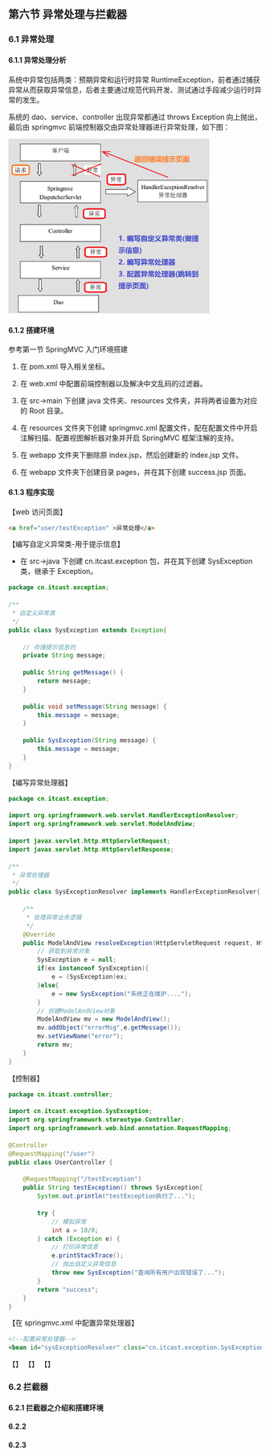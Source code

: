 ## 第六节 异常处理与拦截器

### 6.1 异常处理

#### 6.1.1 异常处理分析

系统中异常包括两类：预期异常和运行时异常 RuntimeException，前者通过捕获异常从而获取异常信息，后者主要通过规范代码开发、测试通过手段减少运行时异常的发生。

系统的 dao、service、controller 出现异常都通过 throws Exception 向上抛出，最后由 springmvc 前端控制器交由异常处理器进行异常处理，如下图：

<img src="./img3/07-exception-ana.png" width=400>


#### 6.1.2 搭建环境

参考第一节 SpringMVC 入门环境搭建

1. 在 pom.xml 导入相关坐标。

2. 在 web.xml 中配置前端控制器以及解决中文乱码的过滤器。

3. 在 src->main 下创建 java 文件夹、resources 文件夹，并将两者设置为对应的 Root 目录。

4. 在 resources 文件夹下创建 springmvc.xml 配置文件，配在配置文件中开启注解扫描、配置视图解析器对象并开启 SpringMVC 框架注解的支持。

5. 在 webapp 文件夹下删除原 index.jsp，然后创建新的 index.jsp 文件。

6. 在 webapp 文件夹下创建目录 pages，并在其下创建 success.jsp 页面。

  
#### 6.1.3 程序实现

【web 访问页面】

```html
<a href="user/testException" >异常处理</a>
```

【编写自定义异常类-用于提示信息】

* 在 src->java 下创建 cn.itcast.exception 包，并在其下创建 SysException 类，继承于 Exception。

```java
package cn.itcast.exception;

/**
 * 自定义异常类
 */
public class SysException extends Exception{

    // 存储提示信息的
    private String message;

    public String getMessage() {
        return message;
    }

    public void setMessage(String message) {
        this.message = message;
    }

    public SysException(String message) {
        this.message = message;
    }
}
```

【编写异常处理器】

```java
package cn.itcast.exception;

import org.springframework.web.servlet.HandlerExceptionResolver;
import org.springframework.web.servlet.ModelAndView;

import javax.servlet.http.HttpServletRequest;
import javax.servlet.http.HttpServletResponse;

/**
 * 异常处理器
 */
public class SysExceptionResolver implements HandlerExceptionResolver{

    /**
     * 处理异常业务逻辑
     */
    @Override
    public ModelAndView resolveException(HttpServletRequest request, HttpServletResponse response, Object handler, Exception ex) {
        // 获取到异常对象
        SysException e = null;
        if(ex instanceof SysException){
            e = (SysException)ex;
        }else{
            e = new SysException("系统正在维护....");
        }
        // 创建ModelAndView对象
        ModelAndView mv = new ModelAndView();
        mv.addObject("errorMsg",e.getMessage());
        mv.setViewName("error");
        return mv;
    }
}
```

【控制器】

```java
package cn.itcast.controller;

import cn.itcast.exception.SysException;
import org.springframework.stereotype.Controller;
import org.springframework.web.bind.annotation.RequestMapping;

@Controller
@RequestMapping("/user")
public class UserController {
    
    @RequestMapping("/testException")
    public String testException() throws SysException{
        System.out.println("testException执行了...");

        try {
            // 模拟异常
            int a = 10/0;
        } catch (Exception e) {
            // 打印异常信息
            e.printStackTrace();
            // 抛出自定义异常信息
            throw new SysException("查询所有用户出现错误了...");
        }
        return "success";
    }
}
```

【在 springmvc.xml 中配置异常处理器】

```xml
<!--配置异常处理器-->
<bean id="sysExceptionResolver" class="cn.itcast.exception.SysExceptionResolver"/>
```

【】
【】
【】
                        
  
  
### 6.2 拦截器

#### 6.2.1 拦截器之介绍和搭建环境

#### 6.2.2 


#### 6.2.3 

